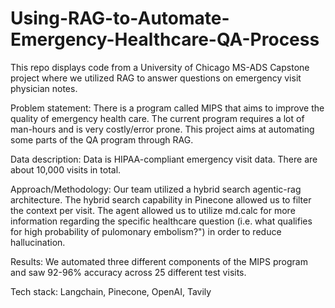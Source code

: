 # Using-RAG-to-Automate-Emergency-Healthcare-QA-Process
This repo displays code from a University of Chicago MS-ADS Capstone project where we utilized RAG to answer questions on
emergency visit physician notes.



Problem statement:
There is a program called MIPS that aims to improve the quality of emergency health care. The current program requires a lot of man-hours
and is very costly/error prone. This project aims at automating some parts of the QA program through RAG.

Data description:
Data is HIPAA-compliant emergency visit data. There are about 10,000 visits in total.

Approach/Methodology:
Our team utilized a hybrid search agentic-rag architecture. The hybrid search capability in Pinecone allowed us to filter the context per visit. The agent allowed us to utilize md.calc for more information regarding the specific healthcare question (i.e. what qualifies for high probability of pulomonary embolism?") in order to reduce hallucination.

Results:
We automated three different components of the MIPS program and saw 92-96% accuracy across 25 different test visits.


Tech stack:
Langchain, Pinecone, OpenAI, Tavily

